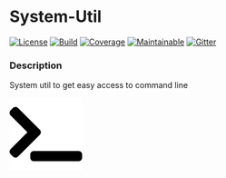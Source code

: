 # System-Util

[![License][License-Image]][License-Url]
[![Build][Build-Status-Image]][Build-Status-Url] 
[![Coverage][Coverage-image]][Coverage-Url] 
[![Maintainable][Maintainable-image]][Maintainable-Url] 
[![Gitter][Gitter-image]][Gitter-Url] 

### Description
System util to get easy access to command line

![system-util](src/main/resources/banner.png "system-util")

[License-Url]: https://www.apache.org/licenses/LICENSE-2.0
[License-Image]: https://img.shields.io/badge/License-Apache2-blue.svg
[github-release]: https://github.com/YunaBraska/system-util
[Build-Status-Url]: https://travis-ci.org/YunaBraska/system-util
[Build-Status-Image]: https://travis-ci.org/YunaBraska/system-util.svg?branch=master
[Coverage-Url]: https://codecov.io/gh/YunaBraska/system-util?branch=master
[Coverage-image]: https://codecov.io/gh/YunaBraska/system-util/branch/master/graphs/badge.svg
[Version-url]: https://github.com/YunaBraska/system-util
[Version-image]: https://badge.fury.io/gh/YunaBraska%2Fsystem-util.svg
[Central-url]: https://search.maven.org/#search%7Cga%7C1%7Ca%3A%22system-util%22
[Central-image]: https://maven-badges.herokuapp.com/maven-central/berlin.yuna/system-util/badge.svg
[Maintainable-Url]: https://codeclimate.com/github/YunaBraska/system-util
[Maintainable-image]: https://codeclimate.com/github/YunaBraska/system-util.svg
[Gitter-Url]: https://gitter.im/nats-streaming-server-embedded/Lobby
[Gitter-image]: https://img.shields.io/badge/gitter-join%20chat%20%E2%86%92-brightgreen.svg
[Javadoc-url]: http://javadoc.io/doc/berlin.yuna/system-util
[Javadoc-image]: http://javadoc.io/badge/berlin.yuna/system-util.svg